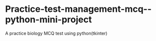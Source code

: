 # Practice-test-management-mcq--python-mini-project
A practice biology MCQ test using python(tkinter)
